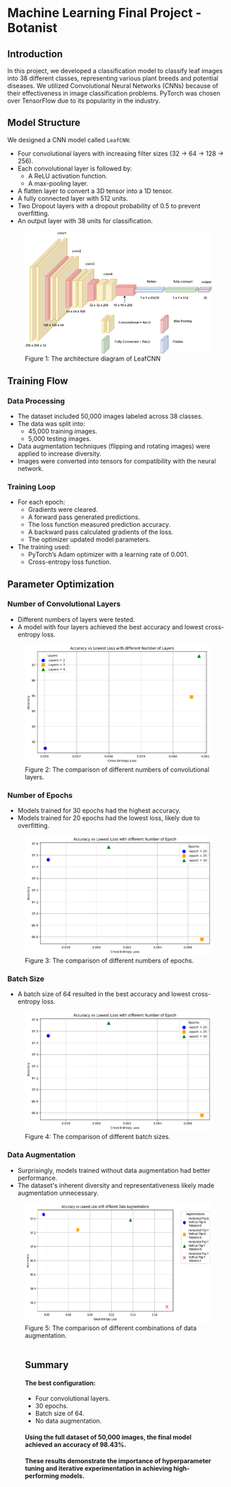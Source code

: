 # Machine Learning Final Project - Botanist

## Introduction
In this project, we developed a classification model to classify leaf images into 38 different classes, representing various plant breeds and potential diseases. We utilized Convolutional Neural Networks (CNNs) because of their effectiveness in image classification problems. PyTorch was chosen over TensorFlow due to its popularity in the industry.

## Model Structure
We designed a CNN model called `LeafCNN`:
- Four convolutional layers with increasing filter sizes (32 → 64 → 128 → 256).
- Each convolutional layer is followed by:
  - A ReLU activation function.
  - A max-pooling layer.
- A flatten layer to convert a 3D tensor into a 1D tensor.
- A fully connected layer with 512 units.
- Two Dropout layers with a dropout probability of 0.5 to prevent overfitting.
- An output layer with 38 units for classification.

<figure>
  <img
  src="/Submission/cnn.png"
  alt="The architecture diagram of LeafCNN">
  <figcaption>Figure 1: The architecture diagram of LeafCNN</figcaption>
</figure>

## Training Flow

### Data Processing
- The dataset included 50,000 images labeled across 38 classes.
- The data was split into:
  - 45,000 training images.
  - 5,000 testing images.
- Data augmentation techniques (flipping and rotating images) were applied to increase diversity.
- Images were converted into tensors for compatibility with the neural network.

### Training Loop
- For each epoch:
  - Gradients were cleared.
  - A forward pass generated predictions.
  - The loss function measured prediction accuracy.
  - A backward pass calculated gradients of the loss.
  - The optimizer updated model parameters.
- The training used:
  - PyTorch’s Adam optimizer with a learning rate of 0.001.
  - Cross-entropy loss function.

## Parameter Optimization

### Number of Convolutional Layers
- Different numbers of layers were tested.
- A model with four layers achieved the best accuracy and lowest cross-entropy loss.

<figure>
  <img
    src="/Submission/diff_conv_layers.png"
    alt="The comparison of different numbers of convolutional layers"
    width="427" height="273">
  <figcaption>Figure 2: The comparison of different numbers of convolutional layers.</figcaption>
</figure>

### Number of Epochs
- Models trained for 30 epochs had the highest accuracy.
- Models trained for 20 epochs had the lowest loss, likely due to overfitting.

<figure>
  <img
    src="/Submission/diff_epoch.png"
    alt="The comparison of different numbers of epochs"
    width="427" height="273">
  <figcaption>Figure 3: The comparison of different numbers of epochs.</figcaption>
</figure>

### Batch Size
- A batch size of 64 resulted in the best accuracy and lowest cross-entropy loss.

<figure>
  <img
    src="/Submission/diff_epoch.png"
    alt="The comparison of different batch sizes"
    width="427" height="273">
  <figcaption>Figure 4: The comparison of different batch sizes.</figcaption>
</figure>

### Data Augmentation
- Surprisingly, models trained without data augmentation had better performance.
- The dataset's inherent diversity and representativeness likely made augmentation unnecessary.

<figure>
  <img
    src="/Submission/diff_data_augment.png"
    alt="The comparison of different combinations of data augmentation."
    width="533" height="273">
<figcaption>Figure 5: The comparison of different combinations of data augmentation.</figcaption><br>
    
## Summary

#### The best configuration:
  - Four convolutional layers.
  - 30 epochs.
  - Batch size of 64.
  - No data augmentation.

#### Using the full dataset of 50,000 images, the final model achieved an accuracy of **98.43%**.

#### These results demonstrate the importance of hyperparameter tuning and iterative experimentation in achieving high-performing models.

